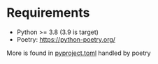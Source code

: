 # Requirements
- Python >= 3.8 (3.9 is target)
- Poetry: https://python-poetry.org/

More is found in [pyproject.toml](/pyproject.toml) handled by poetry
